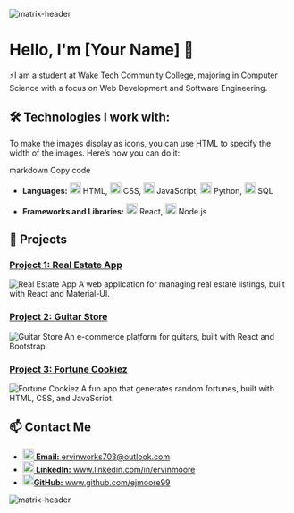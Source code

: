 ![matrix-header](https://github.com/ejmoore99/ejmoore99/assets/155325780/d3acaae1-bc14-4b88-9866-ab5648e51fbb)


# Hello, I'm [Your Name] 👋

⚡I am a student at Wake Tech Community College, majoring in Computer Science with a focus on Web Development and Software Engineering.

## 🛠 Technologies I work with:


To make the images display as icons, you can use HTML to specify the width of the images. Here’s how you can do it:

markdown
Copy code
- **Languages:** 
  <img src="https://github.com/ejmoore99/ejmoore99/assets/155325780/8e104535-c9f1-4064-abfc-e2db28158265" alt="html" width="20"/> HTML, 
  <img src="https://github.com/ejmoore99/ejmoore99/assets/155325780/bf078cea-544c-40f2-aca6-dc959b1a8a9e" alt="css" width="20"/> CSS, 
  <img src="https://github.com/ejmoore99/ejmoore99/assets/155325780/8b89aa9b-7807-43b8-acf8-5c8ca7c14e65" alt="js" width="20"/> JavaScript, 
  <img src="https://github.com/ejmoore99/ejmoore99/assets/155325780/42e8b33c-c567-46db-8913-9f9377414eff" alt="python" width="20"/> Python, 
  <img src="https://github.com/ejmoore99/ejmoore99/assets/155325780/c8786e81-d2cf-46ec-ab02-3e8e918ec595" alt="sql" width="20"/> SQL


- **Frameworks and Libraries:** 
  <img src="https://github.com/ejmoore99/ejmoore99/assets/155325780/748594bd-4c88-4c7d-8e8f-0eddd66f70f7" alt="react" width="20"/> React, 
  <img src="https://github.com/ejmoore99/ejmoore99/assets/155325780/d1149f9b-fd8b-47b0-a681-ad2d74e79ab8" alt="node" width="20"/> Node.js


## 🌟 Projects

### [Project 1: Real Estate App](https://github.com/yourusername/real-estate-app)
![Real Estate App](path/to/your/project1/image.jpg)
A web application for managing real estate listings, built with React and Material-UI.

### [Project 2: Guitar Store](https://github.com/yourusername/guitar-store)
![Guitar Store](path/to/your/project2/image.jpg)
An e-commerce platform for guitars, built with React and Bootstrap.

### [Project 3: Fortune Cookiez](https://github.com/yourusername/fortune-cookiez)
![Fortune Cookiez](path/to/your/project3/image.jpg)
A fun app that generates random fortunes, built with HTML, CSS, and JavaScript.

## 📫 Contact Me

- <a href="mailto:your.email@example.com"><img src="https://img.icons8.com/ios-filled/50/000000/email-sign.png" alt="Email Icon" width="20"/> **Email:** ervinworks703@outlook.com</a>
- <a href="https://www.linkedin.com/in/yourusername"><img src="https://img.icons8.com/ios-filled/50/000000/linkedin.png" alt="LinkedIn Icon" width="20"/> **LinkedIn:**  www.linkedin.com/in/ervinmoore</a>
- <a href="https://github.com/yourusername"><img src="https://img.icons8.com/ios-filled/50/000000/github.png" alt="GitHub Icon" width="20"/>**GitHub:**  www.github.com/ejmoore99</a>

![matrix-header](https://github.com/ejmoore99/ejmoore99/assets/155325780/d3acaae1-bc14-4b88-9866-ab5648e51fbb)

<!---
ejmoore99/ejmoore99 is a ✨ special ✨ repository because its `README.md` (this file) appears on your GitHub profile.
You can click the Preview link to take a look at your changes.
--->
